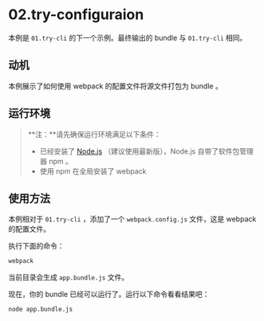 # 02.try-configuraion

本例是 `01.try-cli` 的下一个示例。最终输出的 bundle 与  `01.try-cli`  相同。

## 动机

本例展示了如何使用 webpack 的配置文件将源文件打包为 bundle 。

## 运行环境

> **注：**请先确保运行环境满足以下条件：
>
> - 已经安装了 [Node.js](https://nodejs.org/en/download/) （建议使用最新版），Node.js 自带了软件包管理器 npm 。
> - 使用 npm 在全局安装了 webpack

## 使用方法

本例相对于  `01.try-cli` ，添加了一个 `webpack.config.js` 文件，这是 webpack 的配置文件。

执行下面的命令：

```sh
webpack
```

当前目录会生成 `app.bundle.js` 文件。

现在，你的 bundle 已经可以运行了。运行以下命令看看结果吧：

```sh
node app.bundle.js
```



